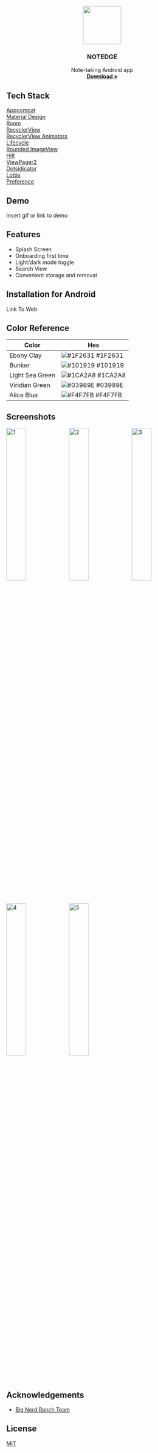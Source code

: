 
<!-- PROJECT LOGO -->
<br />
<div align="center">
  <a href="https://github.com/othneildrew/Best-README-Template">
    <a href='https://svgshare.com/s/gwU' ><img src='https://svgshare.com/i/gwU.svg' title='' width="100" heigth-"100"/></a>
  </a>

  <h3 align="center">NOTEDGE</h3>

  <p align="center">
    Note-taking Android app
    <br />
    <a href="https://github.com/othneildrew/Best-README-Template"><strong>Download »</strong></a>
    <br />
  </p>
</div>


## Tech Stack

[Appcompat](https://developer.android.com/jetpack/androidx/releases/appcompat)\
[Material Design](https://material.io/develop/android/docs/getting-started)\
[Room](https://developer.android.com/jetpack/androidx/releases/room)\
[RecyclerView](https://developer.android.com/jetpack/androidx/releases/recyclerview)\
[RecyclerView Animators](https://github.com/wasabeef/recyclerview-animators)\
[Lifecycle](https://developer.android.com/jetpack/androidx/releases/lifecycle)\
[Rounded ImageView](https://github.com/vinc3m1/RoundedImageView)\
[Hilt](https://developer.android.com/training/dependency-injection/hilt-android)\
[ViewPager2](https://developer.android.com/jetpack/androidx/releases/viewpager2)\
[Dotsidicator](https://github.com/tommybuonomo/dotsindicator)\
[Lottie](https://lottiefiles.com/blog/working-with-lottie/getting-started-with-lottie-animations-in-android-app)\
[Preference](https://developer.android.com/jetpack/androidx/releases/preference)


## Demo

Insert gif or link to demo


## Features

- Splash Screen
- Onboarding first time
- Light/dark mode toggle
- Search View
- Convenient storage and removal


## Installation for Android

Link To Web


## Color Reference

| Color             | Hex                                                                |
| ----------------- | ------------------------------------------------------------------ |
| Ebony Clay | ![#1F2631](https://via.placeholder.com/10/0a192f?text=+) #1F2631 |
| Bunker | ![#101919](https://via.placeholder.com/10/101919?text=+) #101919 |
| Light Sea Green | ![#1CA2A8](https://via.placeholder.com/10/1CA2A8?text=+) #1CA2A8 |
| Viridian Green| ![#03989E](https://via.placeholder.com/10/03989E?text=+) #03989E |
| Alice Blue| ![#F4F7FB](https://via.placeholder.com/10/F4F7FB?text=+) #F4F7FB |


## Screenshots

<div class="row">
  <img src="https://user-images.githubusercontent.com/71845637/167291105-f73296e9-3575-4890-8907-48f06f261161.png" alt="1" width="32%"/>
  <img src="https://user-images.githubusercontent.com/71845637/167291121-a28f9889-ebfc-4005-8977-81a446d60526.png" alt="2" width="32%"/>
  <img src="https://user-images.githubusercontent.com/71845637/167291131-2e7319f1-01c4-4408-abd5-ea080faaffb9.png" alt="3" width="32%"/>
  <img src="https://user-images.githubusercontent.com/71845637/167291168-c3776c0a-1bc6-4eea-8b2b-3d43997f0968.png" alt="4" width="32%"/>
  <img src="https://user-images.githubusercontent.com/71845637/167291182-97c187d4-8d9b-41da-b1f7-e000efca9680.png" alt="5" width="32%"/>
</div>

## Acknowledgements

 - [Big Nerd Ranch Team](https://forums.bignerdranch.com/c/android-programming-4th-edition/658)



## License

[MIT](https://choosealicense.com/licenses/mit/)

